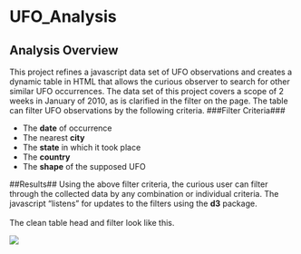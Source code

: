 # UFO_Analysis
## Analysis Overview #
This project refines a javascript data set of UFO observations and creates a dynamic table in HTML that allows the curious observer to search for other similar UFO occurrences. The data set of this project covers a scope of 2 weeks in January of 2010, as is clarified in the filter on the page. The table can filter UFO observations by the following criteria.
###Filter Criteria###
<ul>
    <li>The <b>date</b> of occurrence</li>
    <li>The nearest <b>city</b></li>
    <li>The <b>state</b> in which it took place</li>
    <li>The <b>country</b></il>
    <li>The <b>shape</b> of the supposed UFO</li>
</ul>
##Results##
Using the above filter criteria, the curious user can filter through the collected data by any combination or individual criteria. The javascript “listens” for updates to the filters using the <b>d3</b> package. <br /> <br />
The clean table head and filter look like this. 
<p float="left">
    <img src=“static/images/emptyFilter.png” width=“300” />
</p>
